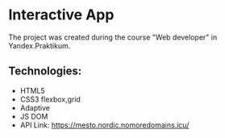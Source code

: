 # Interactive App
The project was created during the course "Web developer" in Yandex.Praktikum.
## Technologies:
 - HTML5 
 - CSS3 flexbox,grid
 - Adaptive
 - JS DOM
 - API
Link:
https://mesto.nordic.nomoredomains.icu/




 

